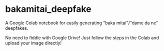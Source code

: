 # bakamitai_deepfake
A Google Colab notebook for easily generating "baka mitai"/"dame da ne" deepfakes. 

No need to fiddle with Google Drive! Just follow the steps in the Colab and upload your image directly! 
